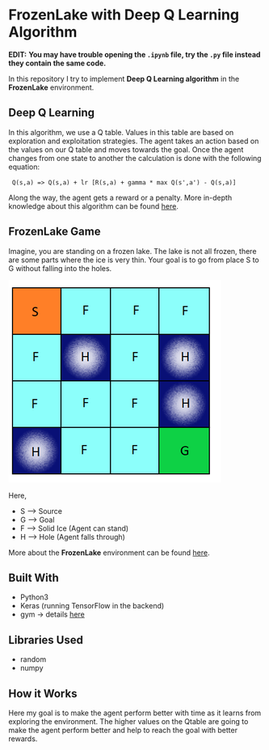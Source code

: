 # FrozenLake with Deep Q Learning Algorithm

**EDIT:** **You may have trouble opening the ```.ipynb``` file, try the ```.py``` file instead they contain the same code.**


In this repository I try to implement **Deep Q Learning algorithm** in the **FrozenLake** environment.

## Deep Q Learning 
 
In this algorithm, we use a Q table. Values in this table are based on exploration and exploitation strategies. The agent takes an action based on the values on our Q table and moves towards the goal. Once the agent changes from one state to another the calculation is done with the following equation:
```
 Q(s,a) => Q(s,a) + lr [R(s,a) + gamma * max Q(s',a') - Q(s,a)]
```
Along the way, the agent gets a reward or a penalty. More in-depth knowledge about this algorithm can be found [here](https://blog.valohai.com/reinforcement-learning-tutorial-part-1-q-learning).

## FrozenLake Game

Imagine, you are standing on a frozen lake. The lake is not all frozen, there are some parts where the ice is very thin. Your goal is to go from place S to G without falling into the holes.

![](images/frozenlake.png)

Here,
* S --> Source
* G --> Goal
* F --> Solid Ice (Agent can stand)
* H --> Hole (Agent falls through)

More about the **FrozenLake** environment can be found [here](https://analyticsindiamag.com/openai-gym-frozen-lake-beginners-guide-reinforcement-learning/).

## Built With
* Python3
* Keras (running TensorFlow in the backend)
* gym -> details [here](http://gym.openai.com/docs/)

## Libraries Used
* random
* numpy

## How it Works

Here my goal is to make the agent perform better with time as it learns from exploring the environment. The higher values on the Qtable are going to make the agent perform better and help to reach the goal with better rewards. 


